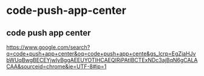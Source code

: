 # code-push-app-center
## code push app center

https://www.google.com/search?q=code+push+app+center&oq=code+push+app+cente&gs_lcrp=EgZjaHJvbWUqBwgBECEYjwIyBggAEEUYOTIHCAEQIRiPAtIBCTExNDc3ajBqN6gCALACAA&sourceid=chrome&ie=UTF-8#ip=1
